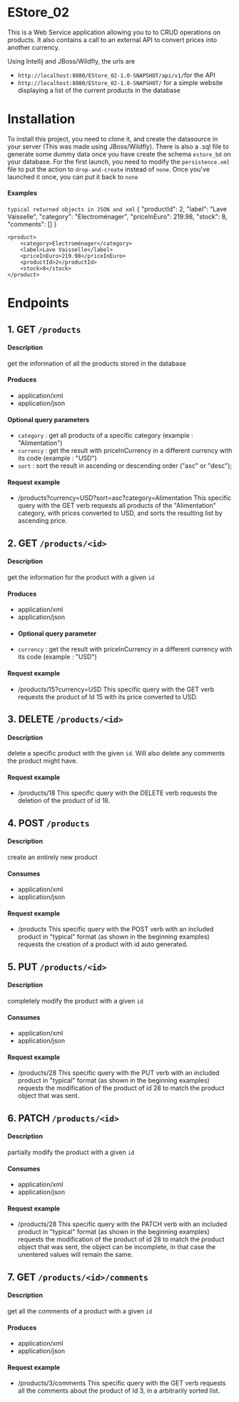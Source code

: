 # EStore_02

This is a Web Service application allowing you to to CRUD operations on products. It also contains a call to an external API to convert prices into another currency.

Using Intellij and JBoss/Wildfly, the urls are
- `http://localhost:8080/EStore_02-1.0-SNAPSHOT/api/v1/`for the API
- `http://localhost:8080/EStore_02-1.0-SNAPSHOT/` for a simple website displaying a list of the current products in the database

# Installation
To install this project, you need to clone it, and create the datasource in your server (This was made using JBoss/Wildfly).
There is also a .sql file to generate some dummy data once you have create the schema ``estore_bd`` on your database.
For the first launch, you need to modify the `persistence.xml` file to put the action to `drop-and-create` instead of `none`. Once you've launched it once, you can put it back to `none`

#### Examples
`typical returned objects in JSON and xml`
    {
        "productId": 2,
        "label": "Lave Vaisselle",
        "category": "Electroménager",
        "priceInEuro": 219.98,
        "stock": 8,
        "comments": []
    }
    
    <product>
        <category>Electroménager</category>
        <label>Lave Vaisselle</label>
        <priceInEuro>219.98</priceInEuro>
        <productId>2</productId>
        <stock>8</stock>
    </product>

# Endpoints

## 1. GET ``/products``
#### Description
get the information of all the products stored in the database
#### Produces
- application/xml
- application/json
#### Optional query parameters
- `category` : get all products of a specific category (example : "Alimentation")
- `currency` : get the result with priceInCurrency in a different currency with its code (example : "USD")
- `sort` : sort the result in ascending or descending order ("asc" or "desc");

#### Request example
- /products?currency=USD?sort=asc?category=Alimentation
This specific query with the GET verb requests all products of the "Alimentation" category, with prices converted to USD, and sorts the resulting list by ascending price.

## 2. GET ``/products/<id>``
#### Description
get the information for the product with a given `id`
#### Produces
- application/xml
- application/json
- #### Optional query parameter
- `currency` : get the result with priceInCurrency in a different currency with its code (example : "USD")

#### Request example
- /products/15?currency=USD
This specific query with the GET verb requests the product of Id 15 with its price converted to USD.

## 3. DELETE ``/products/<id>``
#### Description
delete a specific product with the given `id`. Will also delete any comments the product might have.

#### Request example
- /products/18
This specific query with the DELETE verb requests the deletion of the product of id 18.

## 4. POST ``/products``
#### Description
create an entirely new product
#### Consumes
- application/xml
- application/json

#### Request example
- /products
This specific query with the POST verb with an included product in "typical" format (as shown in the beginning examples) requests the creation of a product with id auto generated.


## 5. PUT ``/products/<id>``
#### Description
completely modify the product with a given `id`
#### Consumes
- application/xml
- application/json

#### Request example
- /products/28
This specific query with the PUT verb with an included product in "typical" format (as shown in the beginning examples) requests the modification of the product of id 28 to match the product object that was sent.


## 6. PATCH ``/products/<id>``
#### Description
partially  modify the product with a given `id`
#### Consumes
- application/xml
- application/json

#### Request example
- /products/28
This specific query with the PATCH verb with an included product in "typical" format (as shown in the beginning examples) requests the modification of the product of id 28 to match the product object that was sent, the object can be incomplete, in that case the unentered values will remain the same.

## 7. GET ``/products/<id>/comments``
#### Description
get all the comments of a product with a given `id`
#### Produces
- application/xml
- application/json

#### Request example
- /products/3/comments
This specific query with the GET verb requests all the comments about the product of Id 3, in a arbitrarily sorted list.
